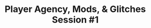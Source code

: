 ---
layout: default
category: session
id: player-agency-mods-glitches-session-1
title: Player Agency, Mods, & Glitches Session &#35;1

day: Saturday
time: 1&colon;30pm - 2&colon;45pm
timeorder: 5
room: Main Space
---